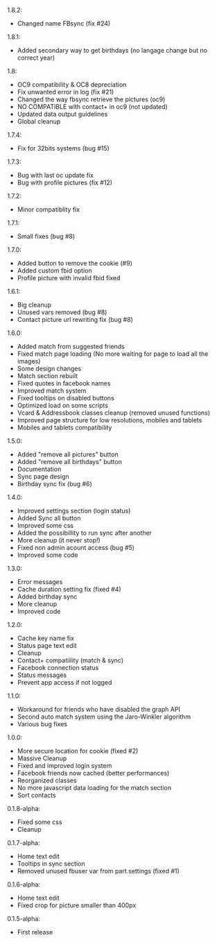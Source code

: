 1.8.2:
 - Changed name FBsync (fix #24)
 
1.8.1:
 - Added secondary way to get birthdays (no langage change but no correct year)

1.8:
 - OC9 compatibility & OC8 depreciation
 - Fix unwanted error in log (fix #21)
 - Changed the way fbsync retrieve the pictures (oc9)
 - NO COMPATIBLE with contact+ in oc9 (not updated)
 - Updated data output guidelines
 - Global cleanup

1.7.4:
 - Fix for 32bits systems (bug #15)
 
1.7.3:
 - Bug with last oc update fix
 - Bug with profile pictures (fix #12)

1.7.2:
 - Minor compatiblity fix

1.7.1:
 - Small fixes (bug #8)

1.7.0:
 - Added button to remove the cookie (#9)
 - Added custom fbid option
 - Profile picture with invalid fbid fixed

1.6.1:
 - Big cleanup
 - Unused vars removed (bug #8)
 - Contact picture url rewriting fix (bug #8)
 
1.6.0:
 - Added match from suggested friends
 - Fixed match page loading (No more waiting for page to load all the images)
 - Some design changes
 - Match section rebuilt
 - Fixed quotes in facebook names
 - Improved match system
 - Fixed tooltips on disabled buttons
 - Optimized load on some scripts
 - Vcard & Addressbook classes cleanup (removed unused functions)
 - Improved page structure for low resolutions, mobiles and tablets
 - Mobiles and tablets compatibility

1.5.0:
 - Added "remove all pictures" button
 - Added "remove all birthdays" button
 - Documentation
 - Sync page design
 - Birthday sync fix (bug #6)

1.4.0:
 - Improved settings section (login status)
 - Added Sync all button
 - Improved some css
 - Added the possibillity to run sync after another
 - More cleanup (it never stop!)
 - Fixed non admin acount access (bug #5)
 - Improved some code

1.3.0:
 - Error messages
 - Cache duration setting fix (fixed #4)
 - Added birthday sync 
 - More cleanup
 - Improved code

1.2.0:
 - Cache key name fix
 - Status page text edit
 - Cleanup
 - Contact+ compatiility (match & sync)
 - Facebook connection status
 - Status messages
 - Prevent app access if not logged

1.1.0:
 - Workaround for friends who have disabled the graph API
 - Second auto match system using the Jaro-Winkler algorithm
 - Various bug fixes

1.0.0:
 - More secure location for cookie (fixed #2)
 - Massive Cleanup
 - Fixed and improved login system
 - Facebook friends now cached (better performances)
 - Reorganized classes
 - No more javascript data loading for the match section
 - Sort contacts

0.1.8-alpha:
 - Fixed some css
 - Cleanup

0.1.7-alpha:
 - Home text edit
 - Tooltips in sync section
 - Removed unused fbuser var from part.settings (fixed #1)

0.1.6-alpha:
 - Home text edit
 - Fixed crop for picture smaller than 400px

0.1.5-alpha:
 - First release